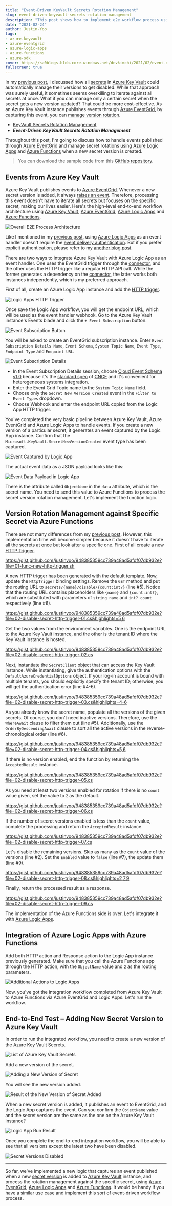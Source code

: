 ```yaml
---
title: "Event-Driven KeyVault Secrets Rotation Management"
slug: event-driven-keyvault-secrets-rotation-management
description: "This post shows how to implement e2e workflow process using Azure Key Vault, Azure Event Grid, Azure Logic Apps and Azure Functions, to manage secrets rotation management when a new secret version is added."
date: "2021-02-24"
author: Justin-Yoo
tags:
- azure-keyvault
- azure-eventgrid
- azure-logic-apps
- azure-functions
- azure-sdk
cover: https://sa0blogs.blob.core.windows.net/devkimchi/2021/02/event-driven-keyvault-secrets-rotation-management-00.png
fullscreen: true
---
```



In my [previous post][post prev 1], I discussed how all [secrets][az kv secrets] in [Azure Key Vault][az kv] could automatically manage their versions to get disabled. While that approach was surely useful, it sometimes seems overkilling to iterate against all secrets at once. What if you can manage only a certain secret when the secret gets a new version updated? That could be more cost-effective. As an Azure Key Vault instance publishes events through [Azure EventGrid][az evtgrd], by capturing this event, you can [manage version rotation][az kv secrets rotation].

* [KeyVault Secrets Rotation Management][post prev 1]
* ***Event-Driven KeyVault Secrets Rotation Management***

Throughout this post, I'm going to discuss how to handle events published through [Azure EventGrid][az evtgrd] and manage secret rotations using [Azure Logic Apps][az logapp] and [Azure Functions][az fncapp] when a new secret version is created.

> You can download the sample code from this [GitHub repository][gh sample].


## Events from Azure Key Vault ##

Azure Key Vault publishes events to [Azure EventGrid][az kv evtgrd]. Whenever a new secret version is added, it always [raises an event][az kv evtgrd type]. Therefore, processing this event doesn't have to iterate all secrets but focuses on the specific secret, making our lives easier. Here's the high-level end-to-end workflow architecture using [Azure Key Vault][az kv], [Azure EventGrid][az evtgrd], [Azure Logic Apps][az logapp] and [Azure Functions][az fncapp].

![Overall E2E Process Architecture][image-01]

Like I mentioned in my [previous post][post prev 2], using [Azure Logic Apps][az logapp] as an event handler doesn't require the [event delivery authentication][az evtgrd delivery auth]. But if you prefer explicit authentication, please refer to my [another blog post][post prev 3].

There are two ways to integrate Azure Key Vault with Azure Logic App as an event handler. One uses the EventGrid trigger through the [connector][az logapp connectors evtgrd], and the other uses the HTTP trigger like a regular HTTP API call. While the former generates a dependency on the [connector][az logapp connectors], the latter works both instances independently, which is my preferred approach.

First of all, create an Azure Logic App instance and add the [HTTP trigger][az logapp connectors request].

![Logic Apps HTTP Trigger][image-02]

Once save the Logic App workflow, you will get the endpoint URL, which will be used as the event handler webhook. Go to the Azure Key Vault instance's Events blade and click the `+ Event Subscription` button.

![Event Subscription Button][image-03]

You will be asked to create an EventGrid subscription instance. Enter `Event Subscription Details Name`, `Event Schema`, `System Topic Name`, `Event Type`, `Endpoint Type` and `Endpoint URL`.

![Event Subscription Details][image-04]

* In the Event Subscription Details session, choose [Cloud Event Schema v1.0][ce spec http] because it's the [standard spec][ce spec] of [CNCF][cncf] and it's convenient for heterogeneous systems integration.
* Enter the Event Grid Topic name to the `System Topic Name` field.
* Choose only the `Secret New Version Created` event in the `Filter to Event Types` dropdown.
* Choose Webhook and enter the endpoint URL copied from the Logic App HTTP trigger.

You've completed the very basic pipeline between Azure Key Vault, Azure EventGrid and Azure Logic Apps to handle events. If you create a new version of a particular secret, it generates an event captured by the Logic App instance. Confirm that the `Microsoft.KeyVault.SecretNewVersionCreated` event type has been captured.

![Event Captured by Logic App][image-05]

The actual event data as a JSON payload looks like this:

![Event Data Payload in Logic App][image-06]

There is the attribute called `ObjectName` in the `data` attribute, which is the secret name. You need to send this value to Azure Functions to process the secret version rotation management. Let's implement the function logic.


## Version Rotation Management against Specific Secret via Azure Functions ##

There are not many differences from my [previous post][post prev 1]. However, this implementation time will become simpler because it doesn't have to iterate all the secrets at once but look after a specific one. First of all create a new [HTTP Trigger][az fncapp trigger http].

https://gist.github.com/justinyoo/948385359cc739a48ad5afdf07db932e?file=01-func-new-http-trigger.sh

A new HTTP trigger has been generated with the default template. Now, update the `HttpTrigger` binding settings. Remove the `GET` method and put the routing URL to `secrets/{name}/disable/{count:int?}` (line #5). Notice that the routing URL contains placeholders like `{name}` and `{count:int?}`, which are substituted with parameters of `string name` and `int? count` respectively (line #6).

https://gist.github.com/justinyoo/948385359cc739a48ad5afdf07db932e?file=02-disable-secret-http-trigger-01.cs&highlights=5,6

Get the two values from the environment variables. One is the endpoint URL to the Azure Key Vault instance, and the other is the tenant ID where the Key Vault instance is hosted.

https://gist.github.com/justinyoo/948385359cc739a48ad5afdf07db932e?file=02-disable-secret-http-trigger-02.cs

Next, instantiate the `SecretClient` object that can access the Key Vault instance. While instantiating, give the authentication options with the `DefaultAzureCredentialOptions` object. If your log-in account is bound with multiple tenants, you should explicitly specify the tenant ID; otherwise, you will get the authentication error (line #4-6).

https://gist.github.com/justinyoo/948385359cc739a48ad5afdf07db932e?file=02-disable-secret-http-trigger-03.cs&highlights=4-6

As you already know the secret name, populate all the versions of the given secrets. Of course, you don't need inactive versions. Therefore, use the `WhereAwait` clause to filter them out (line #5). Additionally, use the `OrderByDescendingAwait` clause to sort all the active versions in the reverse-chronological order (line #6).

https://gist.github.com/justinyoo/948385359cc739a48ad5afdf07db932e?file=02-disable-secret-http-trigger-04.cs&highlights=5,6

If there is no version enabled, end the function by returning the `AcceptedResult` instance.

https://gist.github.com/justinyoo/948385359cc739a48ad5afdf07db932e?file=02-disable-secret-http-trigger-05.cs

As you need at least two versions enabled for rotation if there is no `count` value given, set the value to `2` as the default.

https://gist.github.com/justinyoo/948385359cc739a48ad5afdf07db932e?file=02-disable-secret-http-trigger-06.cs

If the number of secret versions enabled is less than the `count` value, complete the processing and return the `AcceptedResult` instance.

https://gist.github.com/justinyoo/948385359cc739a48ad5afdf07db932e?file=02-disable-secret-http-trigger-07.cs

Let's disable the remaining versions. Skip as many as the `count` value of the versions (line #2). Set the `Enabled` value to `false` (line #7), the update them (line #9).

https://gist.github.com/justinyoo/948385359cc739a48ad5afdf07db932e?file=02-disable-secret-http-trigger-08.cs&highlights=2,7,9

Finally, return the processed result as a response.

https://gist.github.com/justinyoo/948385359cc739a48ad5afdf07db932e?file=02-disable-secret-http-trigger-09.cs

The implementation of the Azure Functions side is over. Let's integrate it with [Azure Logic Apps][az logapp].


## Integration of Azure Logic Apps with Azure Functions ##

Add both HTTP action and Response action to the Logic App instance previously generated. Make sure that you call the Azure Functions app through the HTTP action, with the `ObjectName` value and `2` as the routing parameters.

![Additional Actions to Logic Apps][image-07]

Now, you've got the integration workflow completed from Azure Key Vault to Azure Functions via Azure EventGrid and Logic Apps. Let's run the workflow.


## End-to-End Test &ndash; Adding New Secret Version to Azure Key Vault ##

In order to run the integrated workflow, you need to create a new version of the Azure Key Vault Secrets.

![List of Azure Key Vault Secrets][image-08]

Add a new version of the secret.

![Adding a New Version of Secret][image-09]

You will see the new version added.

![Result of the New Version of Secret Added][image-10]

When a new secret version is added, it publishes an event to EventGrid, and the Logic App captures the event. Can you confirm the `ObjectName` value and the secret version are the same as the one on the Azure Key Vault instance?

![Logic App Run Result][image-11]

Once you complete the end-to-end integration workflow, you will be able to see that all versions except the latest two have been disabled.

![Secret Versions Disabled][image-12]

---

So far, we've implemented a new logic that captures an event published when a new [secret version][az kv secrets] is added to [Azure Key Vault][az kv] instance, and process the rotation management against the specific secret, using [Azure EventGrid][az evtgrd], [Azure Logic Apps][az logapp] and [Azure Functions][az fncapp]. It would be handy if you have a similar use case and implement this sort of event-driven workflow process.


[image-01]: https://sa0blogs.blob.core.windows.net/devkimchi/2021/02/event-driven-keyvault-secrets-rotation-management-01.png
[image-02]: https://sa0blogs.blob.core.windows.net/devkimchi/2021/02/event-driven-keyvault-secrets-rotation-management-02-en.png
[image-03]: https://sa0blogs.blob.core.windows.net/devkimchi/2021/02/event-driven-keyvault-secrets-rotation-management-03-en.png
[image-04]: https://sa0blogs.blob.core.windows.net/devkimchi/2021/02/event-driven-keyvault-secrets-rotation-management-04-en.png
[image-05]: https://sa0blogs.blob.core.windows.net/devkimchi/2021/02/event-driven-keyvault-secrets-rotation-management-05-en.png
[image-06]: https://sa0blogs.blob.core.windows.net/devkimchi/2021/02/event-driven-keyvault-secrets-rotation-management-06-en.png
[image-07]: https://sa0blogs.blob.core.windows.net/devkimchi/2021/02/event-driven-keyvault-secrets-rotation-management-07-en.png
[image-08]: https://sa0blogs.blob.core.windows.net/devkimchi/2021/02/event-driven-keyvault-secrets-rotation-management-08-en.png
[image-09]: https://sa0blogs.blob.core.windows.net/devkimchi/2021/02/event-driven-keyvault-secrets-rotation-management-09-en.png
[image-10]: https://sa0blogs.blob.core.windows.net/devkimchi/2021/02/event-driven-keyvault-secrets-rotation-management-10-en.png
[image-11]: https://sa0blogs.blob.core.windows.net/devkimchi/2021/02/event-driven-keyvault-secrets-rotation-management-11-en.png
[image-12]: https://sa0blogs.blob.core.windows.net/devkimchi/2021/02/event-driven-keyvault-secrets-rotation-management-12-en.png

[post prev 1]: /2021/02/17/keyvault-secrets-rotation-management/
[post prev 2]: /2021/01/27/websub-to-eventgrid-via-cloudevents-and-beyond/
[post prev 3]: /2021/01/13/dealing-cloudevents-with-azure-functions-for-azure-eventgrid/

[gh sample]: https://github.com/devkimchi/KeyVault-Reference-Sample/tree/2021-02-24

[az logapp]: https://docs.microsoft.com/azure/logic-apps/logic-apps-overview?WT.mc_id=dotnet-17246-juyoo
[az logapp connectors]: https://docs.microsoft.com/connectors/connectors?WT.mc_id=dotnet-17246-juyoo
[az logapp connectors request]: https://docs.microsoft.com/azure/connectors/connectors-native-reqres?WT.mc_id=dotnet-17246-juyoo
[az logapp connectors evtgrd]: https://docs.microsoft.com/connectors/azureeventgrid/?WT.mc_id=dotnet-17246-juyoo

[az fncapp]: https://docs.microsoft.com/azure/azure-functions/functions-overview?WT.mc_id=dotnet-17246-juyoo
[az fncapp trigger http]: https://docs.microsoft.com/azure/azure-functions/functions-bindings-http-webhook-trigger?tabs=csharp&WT.mc_id=dotnet-17246-juyoo

[az kv]: https://docs.microsoft.com/azure/key-vault/general/overview?WT.mc_id=dotnet-17246-juyoo
[az kv secrets]: https://docs.microsoft.com/azure/key-vault/secrets/about-secrets?WT.mc_id=dotnet-17246-juyoo
[az kv secrets rotation]: https://docs.microsoft.com/azure/app-service/app-service-key-vault-references?WT.mc_id=dotnet-17246-juyoo#rotation
[az kv evtgrd]: https://docs.microsoft.com/azure/key-vault/general/event-grid-overview?WT.mc_id=dotnet-17246-juyoo
[az kv evtgrd type]: https://docs.microsoft.com/azure/event-grid/event-schema-key-vault?tabs=cloud-event-schema&WT.mc_id=dotnet-17246-juyoo

[az evtgrd]: https://docs.microsoft.com/azure/event-grid/overview?WT.mc_id=dotnet-17246-juyoo
[az evtgrd delivery auth]: https://docs.microsoft.com/azure/event-grid/security-authentication?WT.mc_id=dotnet-17246-juyoo

[cncf]: https://cncf.io/

[ce]: https://cloudevents.io/
[ce spec]: https://github.com/cloudevents/spec/tree/v1.0
[ce spec http]: https://github.com/cloudevents/spec/blob/v1.0/http-protocol-binding.md
